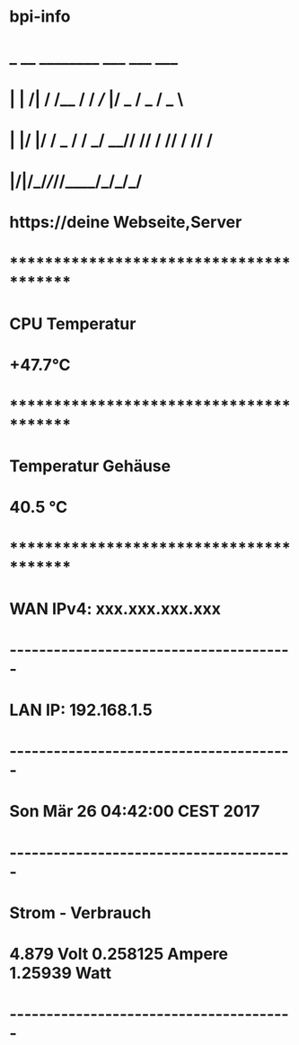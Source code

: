 # bpi-info

#  _      __     ________  ___  ___  ___
# | | /| / /__  / / _/_  |/ _ \/ _ \/ _ \
# | |/ |/ / _ \/ / _/ __// // / // / // /
# |__/|__/\___/_/_//____/\___/\___/\___/

#   https://deine Webseite,Server
# ***************************************
# CPU Temperatur
# +47.7°C
# ***************************************
# Temperatur Gehäuse
# 40.5 °C
# ***************************************
# WAN IPv4: xxx.xxx.xxx.xxx
# ---------------------------------------
# LAN IP: 192.168.1.5
# ---------------------------------------
# Son Mär 26 04:42:00 CEST 2017
# ---------------------------------------
# Strom - Verbrauch
# 4.879 Volt 0.258125 Ampere 1.25939 Watt
# ---------------------------------------


